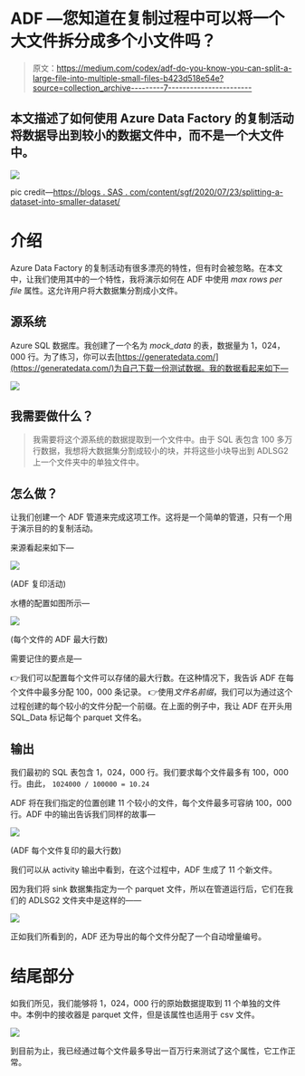 # ADF —您知道在复制过程中可以将一个大文件拆分成多个小文件吗？

> 原文：<https://medium.com/codex/adf-do-you-know-you-can-split-a-large-file-into-multiple-small-files-b423d518e54e?source=collection_archive---------7----------------------->

## 本文描述了如何使用 Azure Data Factory 的复制活动将数据导出到较小的数据文件中，而不是一个大文件中。

![](img/57204cc423765a7fe03ad8e64716e528.png)

pic credit—[https://blogs . SAS . com/content/sgf/2020/07/23/splitting-a-dataset-into-smaller-dataset/](https://blogs.sas.com/content/sgf/2020/07/23/splitting-a-data-set-into-smaller-data-sets/)

# 介绍

Azure Data Factory 的复制活动有很多漂亮的特性，但有时会被忽略。在本文中，让我们使用其中的一个特性，我将演示如何在 ADF 中使用 *max rows per file* 属性。这允许用户将大数据集分割成小文件。

## 源系统

Azure SQL 数据库。我创建了一个名为 *mock_data* 的表，数据量为 1，024，000 行。为了练习，你可以去[https://generatedata.com/](https://generatedata.com/)为自己下载一份测试数据。我的数据看起来如下—

![](img/c5a2624030f09021bc18b8a9a7a4adbf.png)

## 我需要做什么？

> 我需要将这个源系统的数据提取到一个文件中。由于 SQL 表包含 100 多万行数据，我想将大数据集分割成较小的块，并将这些小块导出到 ADLSG2 上一个文件夹中的单独文件中。

## 怎么做？

让我们创建一个 ADF 管道来完成这项工作。这将是一个简单的管道，只有一个用于演示目的的复制活动。

来源看起来如下—

![](img/b2acde6249f913b86d8618cfa42bc9c4.png)

(ADF 复印活动)

水槽的配置如图所示—

![](img/3d7a7cd2832e34869c56f368ea49f3eb.png)

(每个文件的 ADF 最大行数)

需要记住的要点是—

👉我们可以配置每个文件可以存储的最大行数。在这种情况下，我告诉 ADF 在每个文件中最多分配 100，000 条记录。
👉使用*文件名前缀*，我们可以为通过这个过程创建的每个较小的文件分配一个前缀。在上面的例子中，我让 ADF 在开头用 SQL_Data 标记每个 parquet 文件名。

## 输出

我们最初的 SQL 表包含 1，024，000 行。我们要求每个文件最多有 100，000 行。由此，
`1024000 / 100000 = 10.24`

ADF 将在我们指定的位置创建 11 个较小的文件，每个文件最多可容纳 100，000 行。ADF 中的输出告诉我们同样的故事—

![](img/cb6870eeaee8cb1361c950e8701b43b9.png)

(ADF 每个文件复印的最大行数)

我们可以从 activity 输出中看到，在这个过程中，ADF 生成了 11 个新文件。

因为我们将 sink 数据集指定为一个 parquet 文件，所以在管道运行后，它们在我们的 ADLSG2 文件夹中是这样的——

![](img/49e451998029196627901e43239a47d4.png)

正如我们所看到的，ADF 还为导出的每个文件分配了一个自动增量编号。

# 结尾部分

如我们所见，我们能够将 1，024，000 行的原始数据提取到 11 个单独的文件中。本例中的接收器是 parquet 文件，但是该属性也适用于 csv 文件。

![](img/316354bb818aecff903d81e880e0ba28.png)

到目前为止，我已经通过每个文件最多导出一百万行来测试了这个属性，它工作正常。